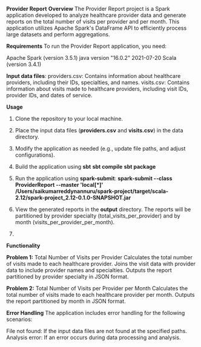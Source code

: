 
****Provider Report****
**Overview**
The Provider Report project is a Spark application developed to analyze healthcare provider data and generate reports on the total number of visits per provider and per month. This application utilizes Apache Spark's DataFrame API to efficiently process large datasets and perform aggregations.

**Requirements**
To run the Provider Report application, you need:

Apache Spark (version 3.5.1)
java version "16.0.2" 2021-07-20
Scala (version 3.4.1)

**Input data files**:
providers.csv: Contains information about healthcare providers, including their IDs, specialties, and names.
visits.csv: Contains information about visits made to healthcare providers, including visit IDs, provider IDs, and dates of service.

**Usage**
1. Clone the repository to your local machine.
2. Place the input data files (**providers.csv** and **visits.csv**) in the data directory.
3. Modify the application as needed (e.g., update file paths, and adjust configurations).
4. Build the application using **sbt**
                  **sbt compile**
                  **sbt package**
5. Run the application using **spark-submit**:
         **spark-submit --class ProviderReport --master 'local[*]' /Users/saikumarreddynannuru/spark-project/target/scala-2.12/spark-project_2.12-0.1.0-SNAPSHOT.jar**

6. View the generated reports in the **output** directory. The reports will be partitioned by provider specialty (total_visits_per_provider) and by month (visits_per_provider_per_month).
7. 
**Functionality**

**Problem 1:** Total Number of Visits per Provider
Calculates the total number of visits made to each healthcare provider.
Joins the visit data with provider data to include provider names and specialties.
Outputs the report partitioned by provider specialty in JSON format.

**Problem 2:** Total Number of Visits per Provider per Month
Calculates the total number of visits made to each healthcare provider per month.
Outputs the report partitioned by month in JSON format.

**Error Handling**
The application includes error handling for the following scenarios:

File not found: If the input data files are not found at the specified paths.
Analysis error: If an error occurs during data processing and analysis.
